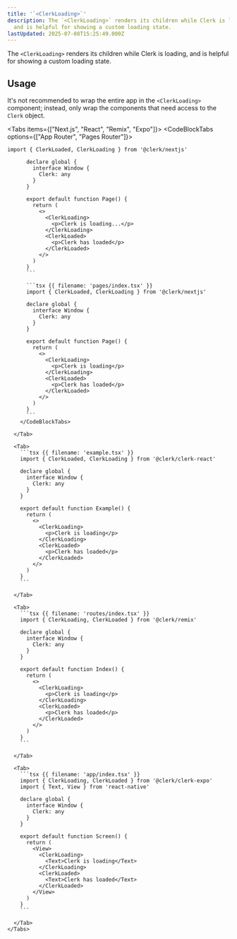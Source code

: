 ```yaml
---
title: '`<ClerkLoading>`'
description: The `<ClerkLoading>` renders its children while Clerk is loading,
  and is helpful for showing a custom loading state.
lastUpdated: 2025-07-08T15:25:49.000Z
---
```


The `<ClerkLoading>` renders its children while Clerk is loading, and is helpful for showing a custom loading state.

## Usage

It's not recommended to wrap the entire app in the `<ClerkLoading>` component; instead, only wrap the components that need access to the `Clerk` object.

<Tabs items={["Next.js", "React", "Remix", "Expo"]}>
<Tab>
<CodeBlockTabs options={["App Router", "Pages Router"]}>

````tsx {{ filename: 'app/page.tsx' }}
import { ClerkLoaded, ClerkLoading } from '@clerk/nextjs'

      declare global {
        interface Window {
          Clerk: any
        }
      }

      export default function Page() {
        return (
          <>
            <ClerkLoading>
              <p>Clerk is loading...</p>
            </ClerkLoading>
            <ClerkLoaded>
              <p>Clerk has loaded</p>
            </ClerkLoaded>
          </>
        )
      }
      ```

      ```tsx {{ filename: 'pages/index.tsx' }}
      import { ClerkLoaded, ClerkLoading } from '@clerk/nextjs'

      declare global {
        interface Window {
          Clerk: any
        }
      }

      export default function Page() {
        return (
          <>
            <ClerkLoading>
              <p>Clerk is loading</p>
            </ClerkLoading>
            <ClerkLoaded>
              <p>Clerk has loaded</p>
            </ClerkLoaded>
          </>
        )
      }
      ```
    </CodeBlockTabs>

  </Tab>

  <Tab>
    ```tsx {{ filename: 'example.tsx' }}
    import { ClerkLoaded, ClerkLoading } from '@clerk/clerk-react'

    declare global {
      interface Window {
        Clerk: any
      }
    }

    export default function Example() {
      return (
        <>
          <ClerkLoading>
            <p>Clerk is loading</p>
          </ClerkLoading>
          <ClerkLoaded>
            <p>Clerk has loaded</p>
          </ClerkLoaded>
        </>
      )
    }
    ```

  </Tab>

  <Tab>
    ```tsx {{ filename: 'routes/index.tsx' }}
    import { ClerkLoading, ClerkLoaded } from '@clerk/remix'

    declare global {
      interface Window {
        Clerk: any
      }
    }

    export default function Index() {
      return (
        <>
          <ClerkLoading>
            <p>Clerk is loading</p>
          </ClerkLoading>
          <ClerkLoaded>
            <p>Clerk has loaded</p>
          </ClerkLoaded>
        </>
      )
    }
    ```

  </Tab>

  <Tab>
    ```tsx {{ filename: 'app/index.tsx' }}
    import { ClerkLoading, ClerkLoaded } from '@clerk/clerk-expo'
    import { Text, View } from 'react-native'

    declare global {
      interface Window {
        Clerk: any
      }
    }

    export default function Screen() {
      return (
        <View>
          <ClerkLoading>
            <Text>Clerk is loading</Text>
          </ClerkLoading>
          <ClerkLoaded>
            <Text>Clerk has loaded</Text>
          </ClerkLoaded>
        </View>
      )
    }
    ```

  </Tab>
</Tabs>
````
